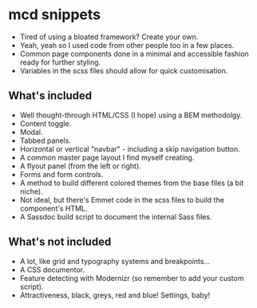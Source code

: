 ﻿# mcd snippets

* Tired of using a bloated framework? Create your own.
* Yeah, yeah so I used code from other people too in a few places.
* Common page components done in a minimal and accessible fashion ready for further styling.
* Variables in the scss files should allow for quick customisation.

## What's included

* Well thought-through HTML/CSS (I hope) using a BEM methodolgy.
* Content toggle.
* Modal.
* Tabbed panels.
* Horizontal or vertical "navbar" - including a skip navigation button.
* A common master page layout I find myself creating.
* A flyout panel (from the left or right).
* Forms and form controls.
* A method to build different colored themes from the base files (a bit niche).
* Not ideal, but there's Emmet code in the scss files to build the component's HTML.
* A Sassdoc build script to document the internal Sass files.


## What's not included

* A lot, like grid and typography systems and breakpoints...
* A CSS documentor.
* Feature detecting with Modernizr (so remember to add your custom script).
* Attractiveness, black, greys, red and blue! Settings, baby!

